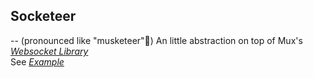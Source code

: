 ## Socketeer
-- 
(pronounced like "musketeer"🤡)
An little abstraction on top of Mux's *[Websocket Library](https://github.com/gorilla/websocket)* \
See *[Example](https://github.com/kiishi/socketeer/tree/master/example)*